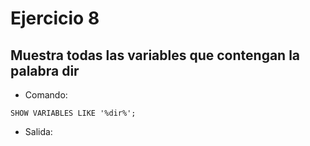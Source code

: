 # Ejercicio 8

## Muestra todas las variables que contengan la palabra dir

- Comando:

```comand
SHOW VARIABLES LIKE '%dir%';
```

- Salida:
